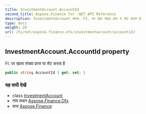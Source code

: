 ```yaml
---
title: InvestmentAccount.AccountId
second_title: Aspose.Finance for .NET API Reference
description: InvestmentAccount संपत्त. FI. पर खत संख्य प्रप्त य सेट करत है
type: docs
weight: 20
url: /hi/net/aspose.finance.ofx/investmentaccount/accountid/
---
```

## InvestmentAccount.AccountId property

FI. पर खाता संख्या प्राप्त या सेट करता है

```csharp
public string AccountId { get; set; }
```

### यह सभी देखें

* class [InvestmentAccount](../)
* नाम स्थान [Aspose.Finance.Ofx](../../investmentaccount/)
* सभा [Aspose.Finance](../../../)


